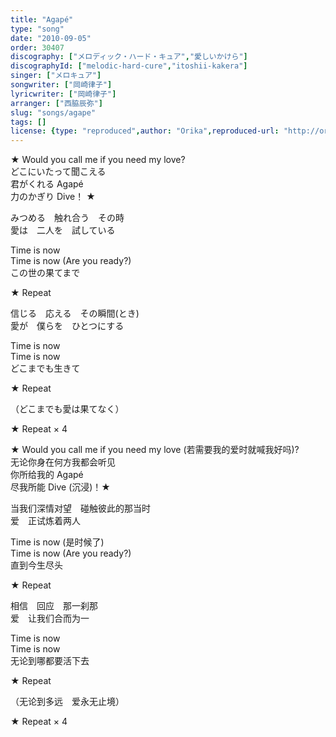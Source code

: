 ```yaml
---
title: "Agapé"
type: "song"
date: "2010-09-05"
order: 30407
discography: ["メロディック・ハード・キュア","愛しいかけら"]
discographyId: ["melodic-hard-cure","itoshii-kakera"]
singer: ["メロキュア"]
songwriter: ["岡崎律子"]
lyricwriter: ["岡崎律子"]
arranger: ["西脇辰弥"]
slug: "songs/agape"
tags: []
license: {type: "reproduced",author: "Orika",reproduced-url: "http://orikamushi.myweb.hinet.net/",reproduced-website: "織歌蟲網站"}
---
```


★ Would you call me if you need my love?   
どこにいたって聞こえる   
君がくれる Agapé   
力のかぎり Dive！ ★   
  
みつめる　触れ合う　その時   
愛は　二人を　試している   
  
Time is now   
Time is now (Are you ready?)   
この世の果てまで   
  
★ Repeat   
  
信じる　応える　その瞬間(とき)   
愛が　僕らを　ひとつにする   
  
Time is now   
Time is now  
どこまでも生きて   
  
★ Repeat  
  
（どこまでも愛は果てなく）  
  
★ Repeat × 4   
  
  <!-- 翻译 -->

★ Would you call me if you need my love (若需要我的爱时就喊我好吗)?  
无论你身在何方我都会听见  
你所给我的 Agapé   
尽我所能 Dive (沉浸)！★   
  
当我们深情对望　碰触彼此的那当时  
爱　正试炼着两人  
  
Time is now (是时候了)   
Time is now (Are you ready?)   
直到今生尽头  
  
★ Repeat   
  
相信　回应　那一刹那  
爱　让我们合而为一  
  
Time is now   
Time is now  
无论到哪都要活下去  
  
★ Repeat  
  
（无论到多远　爱永无止境）  
  
★ Repeat × 4
